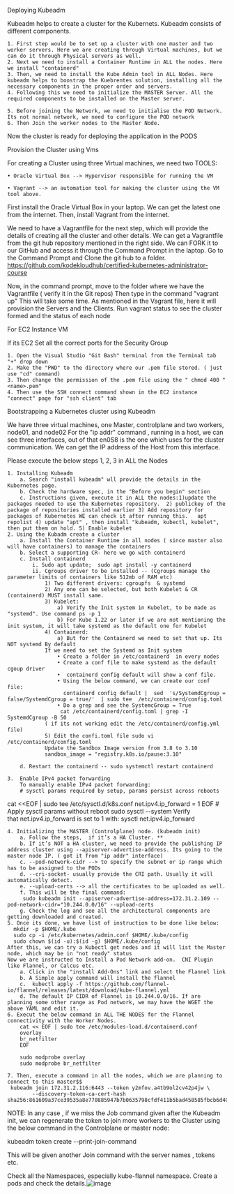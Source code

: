 
Deploying Kubeadm

Kubeadm helps to create a cluster for the Kubernets. Kubeadm consists of different components.


	1. First step would be to set up a cluster with one master and two worker servers. Here we are creating through Virtual machines, but we can do it through Physical servers as well.
	2. Next we need to install a Container Runtime in ALL the nodes. Here we install "containerd"
	3. Then, we need to install the Kube Admin tool in ALL Nodes. Here kubeadm helps to boostrap the Kuebrentes solution, installing all the necessary components in the proper order and servers.
	4. Following this we need to initialize the MASTER Server. All the required components to be installed on the Master server.
	
	5. Before joining the Network, we need to initialise the POD Network. Its not normal network, we need to configure the POD network
	6. Then Join the worker nodes to the Master Node.

Now the cluster is ready for deploying the application in the PODS

Provision the Cluster using Vms

For creating a Cluster using three Virtual machines, we need two TOOLS:

	• Oracle Virtual Box --> Hypervisor responsible for running the VM

	• Vagrant --> an automation tool for making the cluster using the VM tool above.

First install the Oracle Virtual Box in your laptop. We can get the latest one from the internet.
Then, install Vagrant from the internet.

We need to have a Vagrantfile for the next step, which will provide the details of creating all the cluster and other details. We can get a Vagrantfile from the git hub repository mentioned in the right side. We can FORK it to our GitHub and access it through the Command Prompt in the laptop.
Go to the Command Prompt and Clone the git hub to a folder.
https://github.com/kodekloudhub/certified-kubernetes-administrator-course

Now, in the command prompt, move to the folder where we have the Vagrantfile ( verify it in the Git repos)
Then type in the command "vagrant up"
This will take some time. As mentioned in the Vagrant file,  here it will provision the Servers and the Clients.
Run vagrant status to see the cluster formed and the status of each node

For EC2 Instance VM

If its EC2 Set all the correct ports for the Security Group

	1. Open the Visual Studio "Git Bash" terminal from the Terminal tab "+" drop down
	2. Make the "PWD" to the directory where our .pem file stored. ( just use "cd" command)
	3. Then change the permission of the .pem file using the " chmod 400 "<name>.pem"
	4. Then use the SSH connect command shown in the EC2 instance "connect" page for "ssh client" tab



Bootstrapping  a Kubernetes cluster using Kubeadm

We have three virtual machines, one Master, controlplane and two workers, node01, and node02
For the "ip addr" command , running in a host, we can see three interfaces, out of that en0S8 is the one which uses for the cluster communication. We can get the IP address of the Host from this interface.

Please execute the below steps 1, 2, 3  in ALL the Nodes

	1. Installing Kubeadm
		a. Search "install kubeadm" wll provide the details in the Kubernetes page.
		b. Check the hardware spec, in the "Before you begin" section
		c. Instructions given, execute it in ALL the nodes:1)update the packages needed to use the Kubernetes repository.  2) publickey of the package of repositories installed earlier 3) Add repository for packages of Kubernetes WE can check it after running this.   apt repolist 4) update "apt" , then install "kubeadm, kubectl, kubelet", then put them on hold. 5) Enable kubelet
	2. Using the Kubadm create a cluster
		a. Install the Container Runtime in all nodes ( since master also will have containers) to manage the containers
		b. Select a supporting CR- here we go with containerd
		c. Install containerd
			i. Sudo apt update;  sudo apt install -y containerd
			ii. Cgroups driver to be installed -- (Cgroups manage the parameter limits of containers like 512mb of RAM etc)
				1) Two different drivers: cgroupfs  & systemd
				2) Any one can be selected, but both Kubelet & CR (containerd) MUST install same.
				3) Kubelet:
					a) Verify the Init system in Kubelet, to be made as "systemd". Use command ps -p 1
					b) For Kube 1.22 or later if we are not mentioning the init system, it will take systemd as the default one for Kubelet
				4) Containerd:
					a) But for the Containerd we need to set that up. Its NOT systemd By default
				If we need to set the Systemd as Init system
					• Create a folder in /etc/containerd  in every nodes
					• Create a conf file to make systemd as the default cgoup driver
					•  containerd config default will show a conf file. 
					• Using the below command, we can create our conf file:
					  containerd config default |  sed  's/SystemdCgroup = false/SystemdCgroup = true/'  | sudo tee  /etc/containerd/config.toml
					• Do a grep and see the SystemcGroup = True
					 cat /etc/containerd/config.toml | grep -I SystemdCgroup -B 50
				( if its not working edit the /etc/containerd/config.yml file)
				5) Edit the confi.toml file sudo vi /etc/containerd/config.toml
				Update the Sandbox Image version from 3.8 to 3.10
				sandbox_image = "registry.k8s.io/pause:3.10"
				
		d. Restart the containerd -- sudo systemctl restart containerd 
		
	3.  Enable IPv4 packet forwarding
		To manually enable IPv4 packet forwarding:
		# sysctl params required by setup, params persist across reboots
cat <<EOF | sudo tee /etc/sysctl.d/k8s.conf
net.ipv4.ip_forward = 1
EOF
		# Apply sysctl params without reboot
sudo sysctl --system
		Verify that net.ipv4.ip_forward is set to 1 with:
		sysctl net.ipv4.ip_forward
	
	4. Initializing the MASTER (Controlplane) node. (kubeadm init)
		a. Follow the steps,  if it’s a HA Cluster. **
		b. If it’s NOT a HA cluster, we need to provide the publishing IP address cluster using --apiserver-advertise-address. Its going to the master node IP. ( got it from "ip addr" interface)
		c. --pod-network-cidr --> to specify the subnet or ip range which has to be assigned to the PODs
		d. --cri-socket- usually provide the CRI path. Usually it will automatically detect.
		e. --upload-certs --> all the certificates to be uploaded as well.
		f. This will be the final command:   
		 sudo kubeadm init --apiserver-advertise-address=172.31.2.109 --pod-network-cidr="10.244.0.0/16" --upload-certs
		g. Check the log and see all the architectural components are getting downloaded and created.
	5. Once its done, we have list of instruction to be done like below:
	  mkdir -p $HOME/.kube
	  sudo cp -i /etc/kubernetes/admin.conf $HOME/.kube/config
	  sudo chown $(id -u):$(id -g) $HOME/.kube/config
	After this, we can try a Kubectl get nodes and it will list the Master node, which may be in "not ready" status
	Now we are instructed to Install a Pod Network add-on.  CNI Plugin like Flannel, or Calcus etc.
		a. Click in the "install Add-Ons" link and select the Flannel link
		b. A Simple apply command will install the flannel
		c.  kubectl apply -f https://github.com/flannel-io/flannel/releases/latest/download/kube-flannel.yml
		d. The default IP CIDR of Flannel is 10.244.0.0/16. If are planning some other range as Pod network, we may have the WGET the above YAML and edit it.
	6. Execut the below command in ALL THE NODES for the Flannel connectivity with the Worker Nodes.
		cat << EOF | sudo tee /etc/modules-load.d/containerd.conf 
		overlay 
		br_netfilter 
		EOF
		
		sudo modprobe overlay
		sudo modprobe br_netfilter
		
	7. Then, execute a command in all the nodes, which we are planning to connect to this master$$  
	 kubeadm join 172.31.2.116:6443 --token y2mfov.a4tb9ol2cv42p4jw \
	        --discovery-token-ca-cert-hash  sha256:861609a37ce39535a8e770885947b7b0635798cfdf411b5bad458585fbcb6d40

NOTE:  In any case , if we miss the Job command given after the Kubeadm init, we can regenerate the token to join more workers to the Cluster using the below command in the Controlplane or master node:

kubeadm token create --print-join-command

This will be given another Join command with the server names , tokens etc.


Check all the Namespaces, especially kube-flannel namespace. Create a pods and check the details.![image](https://github.com/user-attachments/assets/8ed1a7c8-cc4e-4c1a-b03f-bb1fe236c8f0)
